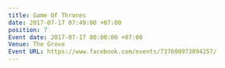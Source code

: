```yaml
---
title: Game Of Thrones
date: 2017-07-17 07:49:00 +07:00
position: 7
Event date: 2017-07-17 00:00:00 +07:00
Venue: The Grove
Event URL: https://www.facebook.com/events/737600973094257/
---
```


